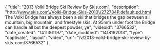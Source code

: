 {
    "title": "2013 Volkl Bridge Ski Review By Skis.com",
    "description": "http:\/\/www.skis.com\/Volkl-Bridge-Skis-2013\/272734P,default,pd.html  The Volkl Bridge has always been a ski that bridges the gap between all mountain, big mountain, and freestyle skis. At 95mm under foot the Bridge can handle all but the deepest powder, ye",
    "videoid": "3766532",
    "date_created": "1411361197",
    "date_modified": "1418182013",
    "type": "captivate",
    "layout": "video",
    "url": "\/v\/2013-volkl-bridge-ski-review-by-skis-com\/3766532"
}